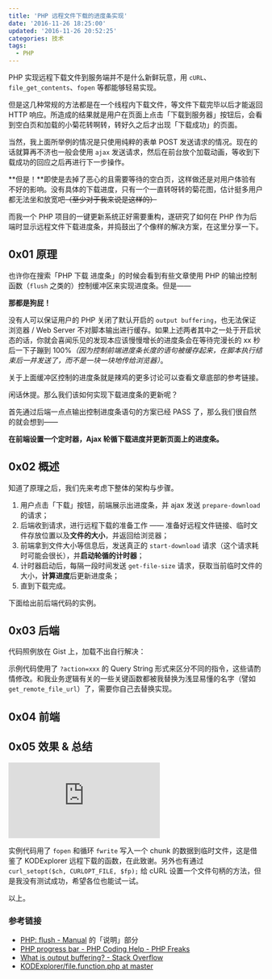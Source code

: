 ```yaml
---
title: 'PHP 远程文件下载的进度条实现'
date: '2016-11-26 18:25:00'
updated: '2016-11-26 20:52:25'
categories: 技术
tags:
  - PHP
---
```


PHP 实现远程下载文件到服务端并不是什么新鲜玩意，用 `cURL`、`file_get_contents`、`fopen` 等都能够轻易实现。

但是这几种常规的方法都是在一个线程内下载文件，等文件下载完毕以后才能返回 HTTP 响应。所造成的结果就是用户在页面上点击「下载到服务器」按钮后，会看到空白页和加载的小菊花转啊转，转好久之后才出现「下载成功」的页面。

当然，我上面所举例的情况是只使用纯粹的表单 POST 发送请求的情况。现在的话就算再不济也一般会使用 `ajax` 发送请求，然后在前台放个加载动画，等收到下载成功的回应之后再进行下一步操作。

**但是！**即使是去掉了恶心的且需要等待的空白页，这样做还是对用户体验有不好的影响。没有具体的下载进度，只有一个一直转呀转的菊花图，估计挺多用户都无法坐和放宽吧~~（至少对于我来说是这样的）~~

而我一个 PHP 项目的一键更新系统正好需要重构，遂研究了如何在 PHP 作为后端时显示远程文件下载进度条，并捣鼓出了个像样的解决方案，在这里分享一下。

<!--more-->

## 0x01 原理

也许你在搜索「PHP 下载 进度条」的时候会看到有些文章使用 PHP 的输出控制函数（`flush` 之类的）控制缓冲区来实现进度条。但是——

**那都是狗屁！**

没有人可以保证用户的 PHP 关闭了默认开启的 `output buffering`，也无法保证 浏览器 / Web Server 不对脚本输出进行缓存。如果上述两者其中之一处于开启状态的话，你就会喜闻乐见的发现本应该慢慢增长的进度条会在等待完漫长的 xx 秒后一下子蹦到 100%_（因为控制前端进度条长度的语句被缓存起来，在脚本执行结束后一并发送了，而不是一块一块地传给浏览器）_。

关于上面缓冲区控制的进度条就是辣鸡的更多讨论可以查看文章底部的参考链接。

闲话休提。那么我们该如何实现下载进度条的更新呢？

首先通过后端一点点输出控制进度条语句的方案已经 PASS 了，那么我们很自然的就会想到——

**在前端设置一个定时器，Ajax 轮循下载进度并更新页面上的进度条。**

## 0x02 概述

知道了原理之后，我们先来考虑下整体的架构与步骤。

1. 用户点击「下载」按钮，前端展示出进度条，并 ajax 发送 `prepare-download` 的请求；
2. 后端收到请求，进行远程下载的准备工作 —— 准备好远程文件链接、临时文件存放位置以及**文件的大小**，并返回给浏览器；
3. 前端拿到文件大小等信息后，发送真正的 `start-download` 请求（这个请求耗时可能会很长），并**启动轮循的计时器**；
4. 计时器启动后，每隔一段时间发送 `get-file-size` 请求，获取当前临时文件的大小，**计算进度**后更新进度条；
5. 直到下载完成。

下面给出前后端代码的实例。

## 0x03 后端

代码照例放在 Gist 上，加载不出自行解决：

<script src="https://gist.github.com/prinsss/9f551b74c86990f8ce62550c2abb2ef3.js"></script>

示例代码使用了 `?action=xxx` 的 Query String 形式来区分不同的指令，这些请酌情修改。和我业务逻辑有关的一些关键函数都被我替换为浅显易懂的名字（譬如 `get_remote_file_url`）了，需要你自己去替换实现。

## 0x04 前端

<script src="https://gist.github.com/prinsss/8500162cade21ed7eb720c9ecf59b86b.js"></script>

## 0x05 效果 & 总结

![效果图](https://img.prin.studio/legacy/image.php?di=8CFM)

实例代码用了 `fopen` 和循环 `fwrite` 写入一个 chunk 的数据到临时文件，这是借鉴了 KODExplorer 远程下载的函数，在此致谢。另外也有通过 `curl_setopt($ch, CURLOPT_FILE, $fp);` 给 cURL 设置一个文件句柄的方法，但是我没有测试成功，希望各位也能试一试。

以上。

### 参考链接

- [PHP: flush - Manual](http://php.net/manual/zh/function.flush.php) 的「说明」部分
- [PHP progress bar - PHP Coding Help - PHP Freaks](https://forums.phpfreaks.com/topic/201119-php-progress-bar/)
- [What is output buffering? - Stack Overflow](http://stackoverflow.com/questions/2832010/what-is-output-buffering)
- [KODExplorer/file.function.php at master](https://github.com/kalcaddle/KODExplorer/blob/master/lib/function/file.function.php#L697)
